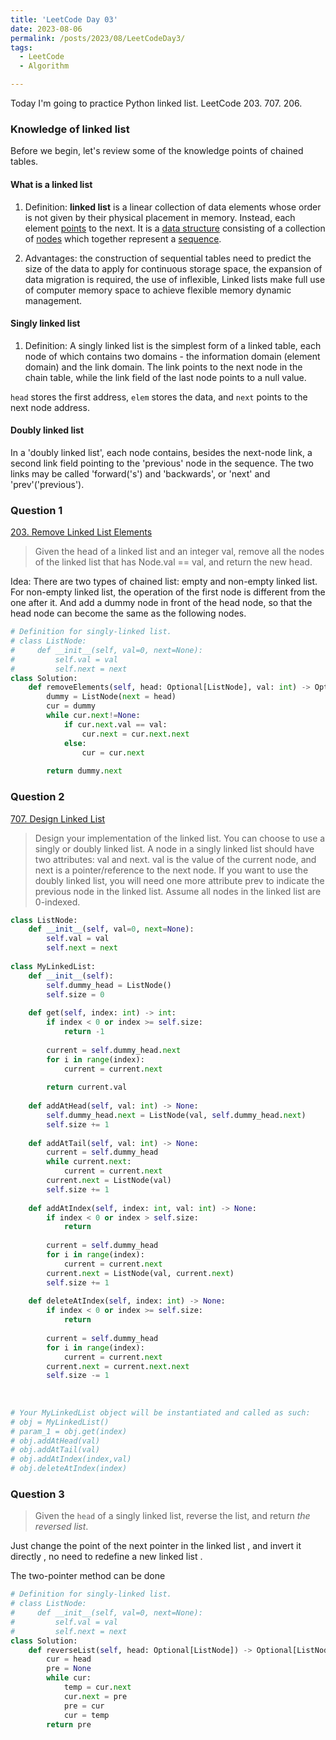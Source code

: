```yaml
---
title: 'LeetCode Day 03'
date: 2023-08-06
permalink: /posts/2023/08/LeetCodeDay3/
tags:
  - LeetCode
  - Algorithm

---
```

Today I'm going to practice Python linked list. LeetCode 203. 707. 206.

### Knowledge of linked list

Before we begin, let's review some of the knowledge points of chained tables.

#### What is a linked list

  1. Definition: **linked list** is a linear collection of data elements whose order is not given by their physical placement in memory. Instead, each element [points](https://en.wikipedia.org/wiki/Pointer_(computer_programming)) to the next. It is a [data structure](https://en.wikipedia.org/wiki/Data_structure) consisting of a collection of [nodes](https://en.wikipedia.org/wiki/Node_(computer_science)) which together represent a [sequence](https://en.wikipedia.org/wiki/Sequence).

 2. Advantages: the construction of sequential tables need to predict the size of the data to apply for continuous storage space, the expansion of data migration is required, the use of inflexible, Linked lists make full use of computer memory space to achieve flexible memory dynamic management.

#### Singly linked list

1. Definition: A singly linked list is the simplest form of a linked table, each node of which contains two domains - the information domain (element domain) and the link domain. The link points to the next node in the chain table, while the link field of the last node points to a null value.

`head` stores the first address, `elem` stores the data, and `next` points to the next node address.

#### Doubly linked list

In a 'doubly linked list', each node contains, besides the next-node link, a second link field pointing to the 'previous' node in the sequence. The two links may be called 'forward('s') and 'backwards', or 'next' and 'prev'('previous').

### Question 1

[203. Remove Linked List Elements](https://leetcode.com/problems/remove-linked-list-elements/)

>Given the head of a linked list and an integer val, remove all the nodes of the linked list that has Node.val == val, and return the new head.

Idea: There are two types of chained list: empty and non-empty linked list. For non-empty linked list, the operation of the first node is different from the one after it. And add a dummy node in front of the head node, so that the head node can become the same as the following nodes.

```python
# Definition for singly-linked list.
# class ListNode:
#     def __init__(self, val=0, next=None):
#         self.val = val
#         self.next = next
class Solution:
    def removeElements(self, head: Optional[ListNode], val: int) -> Optional[ListNode]:
        dummy = ListNode(next = head)
        cur = dummy
        while cur.next!=None:
            if cur.next.val == val:
                cur.next = cur.next.next
            else:
                cur = cur.next
 
        return dummy.next
```

### Question 2

[707. Design Linked List](https://leetcode.com/problems/design-linked-list/)

> Design your implementation of the linked list. You can choose to use a singly or doubly linked list.
> A node in a singly linked list should have two attributes: val and next. val is the value of the current node, and next is a pointer/reference to the next node.
> If you want to use the doubly linked list, you will need one more attribute prev to indicate the previous node in the linked list. Assume all nodes in the linked list are 0-indexed.

```python
class ListNode:
    def __init__(self, val=0, next=None):
        self.val = val
        self.next = next
        
class MyLinkedList:
    def __init__(self):
        self.dummy_head = ListNode()
        self.size = 0
 
    def get(self, index: int) -> int:
        if index < 0 or index >= self.size:
            return -1
        
        current = self.dummy_head.next
        for i in range(index):
            current = current.next
            
        return current.val
 
    def addAtHead(self, val: int) -> None:
        self.dummy_head.next = ListNode(val, self.dummy_head.next)
        self.size += 1
 
    def addAtTail(self, val: int) -> None:
        current = self.dummy_head
        while current.next:
            current = current.next
        current.next = ListNode(val)
        self.size += 1
 
    def addAtIndex(self, index: int, val: int) -> None:
        if index < 0 or index > self.size:
            return
        
        current = self.dummy_head
        for i in range(index):
            current = current.next
        current.next = ListNode(val, current.next)
        self.size += 1
 
    def deleteAtIndex(self, index: int) -> None:
        if index < 0 or index >= self.size:
            return
        
        current = self.dummy_head
        for i in range(index):
            current = current.next
        current.next = current.next.next
        self.size -= 1
        
 
 
# Your MyLinkedList object will be instantiated and called as such:
# obj = MyLinkedList()
# param_1 = obj.get(index)
# obj.addAtHead(val)
# obj.addAtTail(val)
# obj.addAtIndex(index,val)
# obj.deleteAtIndex(index)
```



### Question 3

> Given the `head` of a singly linked list, reverse the list, and return *the reversed list*.

Just change the point of the next pointer in the linked list , and invert it directly , no need to redefine a new linked list .

The two-pointer method can be done

```python
# Definition for singly-linked list.
# class ListNode:
#     def __init__(self, val=0, next=None):
#         self.val = val
#         self.next = next
class Solution:
    def reverseList(self, head: Optional[ListNode]) -> Optional[ListNode]:
        cur = head   
        pre = None
        while cur:
            temp = cur.next 
            cur.next = pre 
            pre = cur
            cur = temp
        return pre
```

